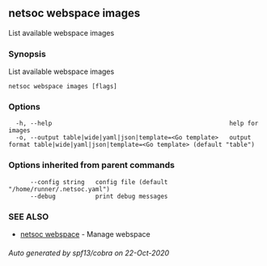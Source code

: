 ## netsoc webspace images

List available webspace images

### Synopsis

List available webspace images

```
netsoc webspace images [flags]
```

### Options

```
  -h, --help                                                 help for images
  -o, --output table|wide|yaml|json|template=<Go template>   output format table|wide|yaml|json|template=<Go template> (default "table")
```

### Options inherited from parent commands

```
      --config string   config file (default "/home/runner/.netsoc.yaml")
      --debug           print debug messages
```

### SEE ALSO

* [netsoc webspace](netsoc_webspace.md)	 - Manage webspace

###### Auto generated by spf13/cobra on 22-Oct-2020
